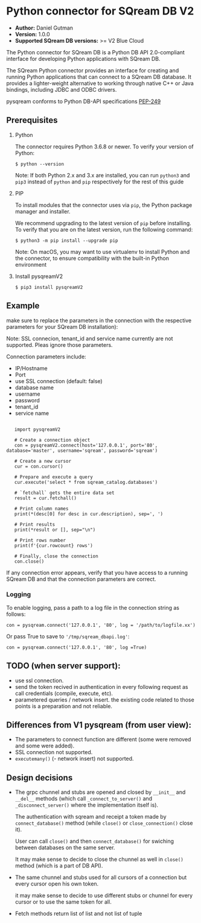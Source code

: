 # Python connector for SQream DB V2

* **Author:** Daniel Gutman
* **Version:** 1.0.0
* **Supported SQream DB versions:** >= V2 Blue Cloud

The Python connector for SQream DB is a Python DB API 2.0-compliant interface for developing Python applications with SQream DB.

The SQream Python connector provides an interface for creating and running Python applications that can connect to a SQream DB database. It provides a lighter-weight alternative to working through native C++ or Java bindings, including JDBC and ODBC drivers.

pysqream conforms to Python DB-API specifications [PEP-249](https://www.python.org/dev/peps/pep-0249/)


## Prerequisites

1. Python

   The connector requires Python 3.6.8 or newer. To verify your version of Python:

   `$ python --version`

   Note: If both Python 2.x and 3.x are installed, you can run `python3` and `pip3` instead of `python` and `pip` respectively for the rest of this guide

2. PIP

   To install modules that the connector uses via `pip`, the Python package manager and installer.

   We recommend upgrading to the latest version of `pip` before installing. To verify that you are on the latest version, run the following command:

   `$ python3 -m pip install --upgrade pip`

   Note: On macOS, you may want to use virtualenv to install Python and the connector, to ensure compatibility with the built-in Python environment


3. Install pysqreamV2

    `$ pip3 install pysqreamV2`

[//]: # (3. GRPC & Proto)

[//]: # ()
[//]: # (   The Python connector uses grpc for communicate with SQream server.)

[//]: # ()
[//]: # (   * Optional - update the proto files from the [repository]&#40;http://gitlab.sq.l/java/grpc-common&#41;)

[//]: # ()
[//]: # (   * Install Grpc )

[//]: # ()
[//]: # (   `$ python -m pip install grpcio`)

[//]: # ()
[//]: # (   `$ python -m pip install grpcio-tools`)

[//]: # ()
[//]: # (   * Generate Grpc code from proto file)

[//]: # ()
[//]: # (   `$ python -m grpc_tools.protoc -I/protos --python_out=. --grpc_python_out=. /protos/queryhandler.proto`)

## Example 

make sure to replace the parameters in the connection with the respective parameters for your SQream DB installation):

Note: SSL connecion, tenant_id and service name currently are not supported. Pleas ignore those parameters.

Connection parameters include:
* IP/Hostname
* Port
* use SSL connection (default: false)
* database name
* username
* password 
* tenant_id
* service name

```

   import pysqreamV2

   # Create a connection object
   con = pysqreamV2.connect(host='127.0.0.1', port='80', database='master', username='sqream', password='sqream')

   # Create a new cursor
   cur = con.cursor()

   # Prepare and execute a query
   cur.execute('select * from sqream_catalog.databases')

   # `fetchall` gets the entire data set
   result = cur.fetchall()

   # Print column names  
   print(*(desc[0] for desc in cur.description), sep=', ')

   # Print results
   print(*result or [], sep="\n")

   # Print rows number
   print(f'{cur.rowcount} rows')

   # Finally, close the connection
   con.close()

```

If any connection error appears, verify that you have access to a running SQream DB and that the connection parameters are correct.

### Logging

   To enable logging, pass a path to a log file in the connection string as follows:

   `con = pysqream.connect('127.0.0.1', '80', log = '/path/to/logfile.xx')`

   Or pass True to save to  `'/tmp/sqream_dbapi.log'`:

   `con = pysqream.connect('127.0.0.1', '80', log =True)`


## TODO (when server support):
   * use ssl connection.
   * send the token recived in authentication in every following request as call credentials (compile, execute, etc).
   * parametered queries / network insert.
   the existing code related to those points is a preparation and not reliable.

## Differences from V1 pysqream (from user view):
   * The parameters to connect function are different (some were removed and some were added).
   * SSL connection not supported.
   * `executemany()` (- network insert) not supported.
## Design decisions
   * The grpc chunnel and stubs are opened and closed by `__init__` and `__del__` methods (which call `_connect_to_server()` and `_disconnect_server()` where the implementation itself is).

     The authentication with sqream and receipt a token made by `connect_database()` method (while `close()` or `close_connection()` close it).

     User can call `close()` and then `connect_database()` for swiching between databases on the same server.

     It may make sense to decide to close the chunnel as well in `close()` method (which is a part of DB API).
     
   * The same chunnel and stubs used for all cursors of a connection but every cursor open his own token.

     it may make sense to decide to use different stubs or chunnel for every cursor or to use the same token for all.

   * Fetch methods return list of list and not list of tuple

